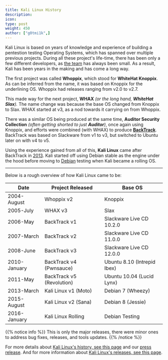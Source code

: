 ```yaml
---
title: Kali Linux History
description:
icon:
type: post
weight: 450
author: ["g0tmi1k",]
---
```


Kali Linux is based on years of knowledge and experience of building a pentestion testing Operating Systems, which has spanned over multiple previous projects. During all these project's life-time, there has been only a few different developers, as [the team](/about-us/) has always been small. As a result, Kali has been years in the making and has come a long way.

The first project was called **Whoppix**, which stood for **WhiteHat Knoppix**. As can be inferred from the name, it was based on Knoppix for the underlining OS. Whoppix had releases ranging from v2.0 to v2.7.

This made way for the next project, **WHAX** _(or the long hand, **WhiteHat Slax**)._ The name change was because the base OS changed from Knoppix to Slax. WHAX started at v3, as a nod towards it carrying on from Whoppix.

There was a similar OS being produced at the same time, **Auditor Security Collection** _(often getting shorted to just **Auditor**)_, once again using Knoppix, and efforts were combined (with WHAX) to produce **[BackTrack](https://www.backtrack-linux.org/)**. BackTrack was based on Slackware from v1 to v3, but switched to Ubuntu later on with v4 to v5.

Using the experience gained from all of this, **Kali Linux** came after BackTrack in [2013](/docs/introduction/press-release/). Kali started off using Debian stable as the engine under the hood before moving to [Debian](/docs/policy/kali-linux-relationship-with-debian/) testing when Kali became a rolling OS.

- - -

Below is a rough overview of how Kali Linux came to be:

| Date         | Project Released          | Base OS                     |
|--------------|---------------------------|-----------------------------|
| 2004-August  | Whoppix v2                | Knoppix                     |
| 2005-July    | WHAX v3                   | Slax                        |
| 2006-May     | BackTrack v1              | Slackware Live CD 10.2.0    |
| 2007-March   | BackTrack v2              | Slackware Live CD 11.0.0    |
| 2008-June    | BackTrack v3              | Slackware Live CD 12.0.0    |
| 2010-January | BackTrack v4 (Pwnsauce)   | Ubuntu 8.10 (Intrepid Ibex) |
| 2011-May     | BackTrack v5 (Revolution) | Ubuntu 10.04 (Lucid Lynx)   |
| 2013-March   | Kali Linux v1 (Moto)      | Debian 7 (Wheezy)           |
| 2015-August  | Kali Linux v2 (Sana)      | Debian 8 (Jessie)           |
| 2016-January | Kali Linux Rolling        | Debian Testing              |

{{% notice info %}}
This is only the major releases, there were minor ones to address bug fixes, releases, and tools updates.
{{% /notice %}}

For more details about [Kali Linux's history, see this page](https://kali.training/topic/a-bit-of-history/) and our [press release](/docs/introduction/press-release/). And for more information about [Kali Linux's releases, see this page](/releases/).
